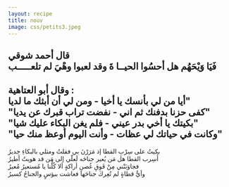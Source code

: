 ```yaml
---
layout: recipe
title: nouv
image: css/petits3.jpeg
---
```

قال أحمد شوقي    
فَيَا وَيْحَهُم هل أحسُوا الحيــا ةَ وقد لعبوا وهْيَ لم تلعـــــب    
--------------    
وقال أبو العتاهية :       
 أيا من لي بأنسك يا أخيا - ومن لي أن أبثك ما لديا"    
"كفى حزنا بدفنك ثم اني - نفضت تراب قبرك عن يديا"    
"بكيتك يا أخي بدر عيني - فلم يغن البكاء عليك شيا"    
"وكانت في حياتك لي عظات - وأنت اليوم أوعظ منك حيا"    
-----------------    
بكيتُ على سِرْبِ القطا إذ مَرَرْنَ بي فقلتُ ومثلي بالبكاءِ جديرُ    
 أَسِرب القطا هل مَن يُعير جناحَه لَعلّي إلى مَن قد هويتُ  أطيرُ    
 فجاوَبَنْني مِنْ فَوقِ غُصنِ أراكةٍ ألا كُلُّنا يا مُستعيرُ مُعيرُ    
 وأيُّ قطاةٍ لم تُعِركَ جناحَها فعاشت ببؤسٍ والجناحُ كسيرُ
	







